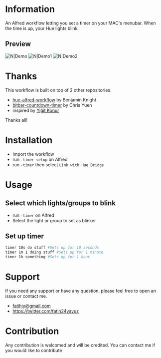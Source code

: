 # Information
An Alfred workflow letting you set a timer on your MAC's menubar. When the time is up, your Hue lights blink.

## Preview
![N|Demo](https://raw.githubusercontent.com/siyahmadde/timer-workflow/master/demo.gif)
![N|Demo1](https://raw.githubusercontent.com/siyahmadde/timer-workflow/master/preview.png)
![N|Demo2](https://raw.githubusercontent.com/siyahmadde/timer-workflow/master/preview2.png)

# Thanks
This workflow is built on top of 2 other repositories.

  - [hue-alfred-workflow] by Benjamin Knight
  - [bitbar-countdown-timer] by Chris Yuen
  - inspired by [Yiğit Konur]
 
Thanks all!

# Installation
  - Import the workflow
  - run `-timer setup` on Alfred
  - run `-timer` then select `Link with Hue Bridge`

# Usage
## Select which lights/groups to blink
- run `-timer` on Alfred
- Select the light or group to set as blinker
## Set up timer
```sh
timer 10s do stuff #Sets up for 10 seconds
timer 1m 1 doing stuff #Sets up for 1 minute
timer 1h something #Sets up for 1 hour
```

# Support
If you need any support or have any question, please feel free to open an issue or contact me.
- fatihjy@gmail.com
- https://twitter.com/fatih24yavuz

# Contribution
Any contribution is welcomed and will be credited. You can contact me if you would like to contribute 

   [hue-alfred-workflow]: https://github.com/benknight/hue-alfred-workflow
   [bitbar-countdown-timer]: https://github.com/kizzx2/bitbar-countdown-timer
   [Yiğit Konur]: https://github.com/yigitkonur
   [BitBar]: https://getbitbar.com/
   [Alfred]: https://www.alfredapp.com/
